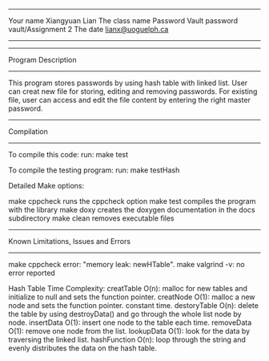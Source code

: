 ****************************************************
Your name		    Xiangyuan Lian
The class name		Password Vault password vault/Assignment 2
The date			lianx@uoguelph.ca
****************************************************


************************
Program Description
**************************
 This program stores passwords by using hash table with linked list. User can
 creat new file for storing, editing and removing passwords. For existing file,
 user can access and edit the file content by entering the right master password.

************
Compilation
************
 To compile this code:
 run: make test

 To compile the testing program:
 run: make testHash

  Detailed Make options:

  make cppcheck runs the cppcheck option
  make test compiles the program with the library
  make doxy creates the doxygen documentation in the docs subdirectory
  make clean removes executable files

****************************
Known Limitations, Issues and Errors
****************************

 make cppcheck error: "memory leak: newHTable".
 make valgrind -v: no error reported

 Hash Table Time Complexity:
 creatTable     O(n): malloc for new tables and initialize to null and sets the function pointer.
 creatNode      O(1): malloc a new node and sets the function pointer. constant time.
 destoryTable   O(n): delete the table by using destroyData() and go through the whole list node by node.
 insertData     O(1): insert one node to the table each time.
 removeData     O(1): remove one node from the list.
 lookupData     O(1): look for the data by traversing the linked list.
 hashFunction   O(n): loop through the string and evenly distributes the data on the hash table. 
